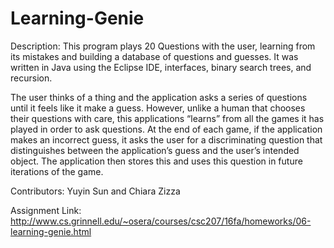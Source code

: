 # Learning-Genie

Description: This program plays 20 Questions with the user, learning from its mistakes and building a database of questions and guesses. It was written in Java using the Eclipse IDE, interfaces, binary search trees, and recursion.

The user thinks of a thing and the application asks a series of questions until it feels like it make a guess. However, unlike a human that chooses their questions with care, this applications “learns” from all the games it has played in order to ask questions. At the end of each game, if the application makes an incorrect guess, it asks the user for a discriminating question that distinguishes between the application’s guess and the user’s intended object. The application then stores this and uses this question in future iterations of the game.

Contributors: Yuyin Sun and Chiara Zizza

Assignment Link: http://www.cs.grinnell.edu/~osera/courses/csc207/16fa/homeworks/06-learning-genie.html
